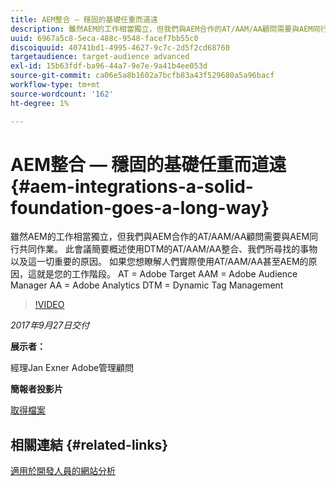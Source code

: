 ```yaml
---
title: AEM整合 — 穩固的基礎任重而道遠
description: 雖然AEM的工作相當獨立，但我們與AEM合作的AT/AAM/AA顧問需要與AEM同行共同作業。 此會議簡要概述使用DTM的AT/AAM/AA整合、我們所尋找的事物以及這一切重要的原因。
uuid: 6967a5c8-5eca-488c-9548-facef7bb55c0
discoiquuid: 40741bd1-4995-4627-9c7c-2d5f2cd68760
targetaudience: target-audience advanced
exl-id: 15b63fdf-ba96-44a7-9e7e-9a41b4ee053d
source-git-commit: ca06e5a8b1602a7bcfb83a43f529680a5a96bacf
workflow-type: tm+mt
source-wordcount: '162'
ht-degree: 1%

---
```


# AEM整合 — 穩固的基礎任重而道遠{#aem-integrations-a-solid-foundation-goes-a-long-way}

雖然AEM的工作相當獨立，但我們與AEM合作的AT/AAM/AA顧問需要與AEM同行共同作業。 此會議簡要概述使用DTM的AT/AAM/AA整合、我們所尋找的事物以及這一切重要的原因。 如果您想瞭解人們實際使用AT/AAM/AA甚至AEM的原因，這就是您的工作階段。   AT = Adobe Target AAM = Adobe Audience Manager AA = Adobe Analytics DTM = Dynamic Tag Management

>[!VIDEO](https://video.tv.adobe.com/v/19833/?quality=9)

*2017年9月27日交付*

**展示者：**

經理Jan Exner Adobe管理顧問

**簡報者投影片**

[取得檔案](assets/170927-aem-gems-integrations.pdf)

## 相關連結 {#related-links}

[適用於開發人員的網站分析](https://webanalyticsfordevelopers.com/)

<!--
[Get back to the Overview](https://helpx.adobe.com/experience-manager/kt/eseminars/gems/aem-index.html)
-->
